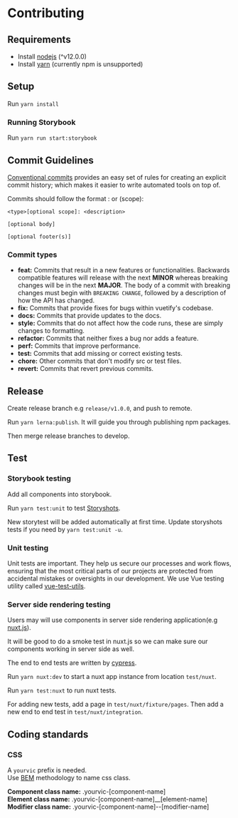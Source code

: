 # Contributing

## Requirements

- Install [nodejs](https://nodejs.org/en/) (^v12.0.0)
- Install [yarn](https://yarnpkg.com/en/docs/install) (currently npm is unsupported)

## Setup

Run `yarn install`

### Running Storybook

Run `yarn run start:storybook`

## Commit Guidelines

[Conventional commits](https://www.conventionalcommits.org/en/v1.0.0/) provides an easy set of rules for creating an explicit commit history; which makes it easier to write automated tools on top of.

Commits should follow the format <type>: <subject> or <type>(scope): <subject>

```
<type>[optional scope]: <description>

[optional body]

[optional footer(s)]
```

### Commit types

- **feat:** Commits that result in a new features or functionalities. Backwards compatible features will release with the next **MINOR** whereas breaking changes will be in the next **MAJOR**. The body of a commit with breaking changes must begin with `BREAKING CHANGE`, followed by a description of how the API has changed.
- **fix:** Commits that provide fixes for bugs within vuetify's codebase.
- **docs:** Commits that provide updates to the docs.
- **style:** Commits that do not affect how the code runs, these are simply changes to formatting.
- **refactor:** Commits that neither fixes a bug nor adds a feature.
- **perf:** Commits that improve performance.
- **test:** Commits that add missing or correct existing tests.
- **chore:** Other commits that don't modify src or test files.
- **revert:** Commits that revert previous commits.

## Release

Create release branch e.g `release/v1.0.0`, and push to remote.

Run `yarn lerna:publish`.
It will guide you through publishing npm packages.

Then merge release branches to develop.

## Test

### Storybook testing

Add all components into storybook.

Run `yarn test:unit` to test [Storyshots](https://www.npmjs.com/package/@storybook/addon-storyshots).

New storytest will be added automatically at first time.
Update storyshots tests if you need by `yarn test:unit -u`.

### Unit testing

Unit tests are important. They help us secure our processes and work flows, ensuring that the most critical parts of our projects are protected from accidental mistakes or oversights in our development. We use Vue testing utility called [vue-test-utils](https://vue-test-utils.vuejs.org/).

### Server side rendering testing

Users may will use components in server side rendering application(e.g [nuxt.js](https://nuxtjs.org/)).

It will be good to do a smoke test in nuxt.js so we can make sure our components working in server side as well.

The end to end tests are written by [cypress](https://www.cypress.io/).

Run `yarn nuxt:dev` to start a nuxt app instance from location `test/nuxt`.

Run `yarn test:nuxt` to run nuxt tests.

For adding new tests, add a page in `test/nuxt/fixture/pages`. Then add a new end to end test in `test/nuxt/integration`.

## Coding standards

### CSS

A `yourvic` prefix is needed.  
Use [BEM](http://getbem.com/introduction/) methodology to name css class.

**Component class name:**  .yourvic-[component-name]  
**Element class name:**  .yourvic-[component-name]__[element-name]  
**Modifier class name:**  .yourvic-[component-name]--[modifier-name]
